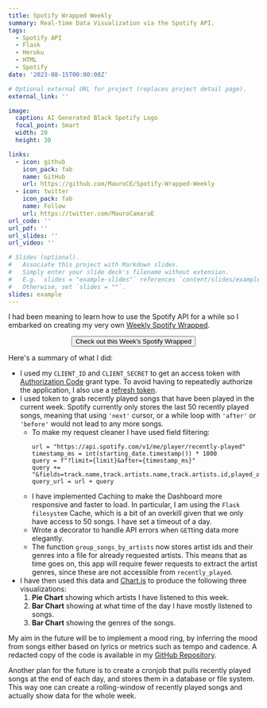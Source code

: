 ```yaml
---
title: Spotify Wrapped Weekly
summary: Real-time Data Visualization via the Spotify API.
tags:
  - Spotify API
  - Flask
  - Heroku
  - HTML
  - Spotify
date: '2023-08-15T00:00:00Z'

# Optional external URL for project (replaces project detail page).
external_link: ''

image:
  caption: AI Generated Black Spotify Logo
  focal_point: Smart
  width: 20
  height: 30

links:
  - icon: github
    icon_pack: fab
    name: GitHub
    url: https://github.com/MauroCE/Spotify-Wrapped-Weekly
  - icon: twitter
    icon_pack: fab
    name: Follow
    url: https://twitter.com/MauroCamaraE
url_code: ''
url_pdf: ''
url_slides: ''
url_video: ''

# Slides (optional).
#   Associate this project with Markdown slides.
#   Simply enter your slide deck's filename without extension.
#   E.g. `slides = "example-slides"` references `content/slides/example-slides.md`.
#   Otherwise, set `slides = ""`.
slides: example
---
```

I had been meaning to learn how to use the Spotify API for a while so I embarked on creating my very own [Weekly Spotify Wrapped](https://spotify-mood-ring-2a2e81fbe0b0.herokuapp.com). 

<div style="text-align: center;">
<button class="button" align="center" onclick="window.location.href='https://spotify-mood-ring-2a2e81fbe0b0.herokuapp.com'">Check out this Week's Spotify Wrapped</button>
</div>


Here's a summary of what I did:

- I used my `CLIENT_ID` and `CLIENT_SECRET` to get an access token with [Authorization Code](https://developer.spotify.com/documentation/web-api/tutorials/code-flow) grant type. To avoid having to repeatedly authorize the application, I also use a [refresh token](https://developer.spotify.com/documentation/ios/concepts/token-swap-and-refresh).
- I used token to grab recently played songs that have been played in the current week. Spotify currently only stores the last 50 recently played songs, meaning that using `'next'` cursor, or a while loop with `'after'` or `'before'` would not lead to any more songs. 
    - To make my request cleaner I have used field filtering:
      ```
      url = "https://api.spotify.com/v1/me/player/recently-played"
      timestamp_ms = int(starting_date.timestamp()) * 1000
      query = f"?limit={limit}&after={timestamp_ms}"
      query += "&fields=track.name,track.artists.name,track.artists.id,played_at"
      query_url = url + query
      ```
    - I have implemented Caching to make the Dashboard more responsive and faster to load. In particular, I am using the `Flask` `filesystem` Cache, which is a bit of an overkill given that we only have access to $50$ songs. I have set a timeout of a day.
    - Wrote a decorator to handle API errors when `GET`ting data more elegantly.
    - The function `group_songs_by_artists` now stores artist ids and their genres into a file for already requested artists. This means that as time goes on, this app will require fewer requests to extract the artist genres, since these are not accessible from `recently_played`. 
- I have then used this data and [Chart.js](https://www.chartjs.org/) to produce the following three visualizations:
    1. **Pie Chart** showing which artists I have listened to this week.
    2. **Bar Chart** showing at what time of the day I have mostly listened to songs.
    3. **Bar Chart** showing the genres of the songs.
    
My aim in the future will be to implement a mood ring, by inferring the mood from songs either based on lyrics or metrics such as tempo and cadence. A redacted copy of the code is available in my [GitHub Repository](https://github.com/MauroCE/Spotify-Wrapped-Weekly).

Another plan for the future is to create a cronjob that pulls recently played songs at the end of each day, and stores them in a database or file system. This way one can create a rolling-window of recently played songs and actually show data for the whole week. 
